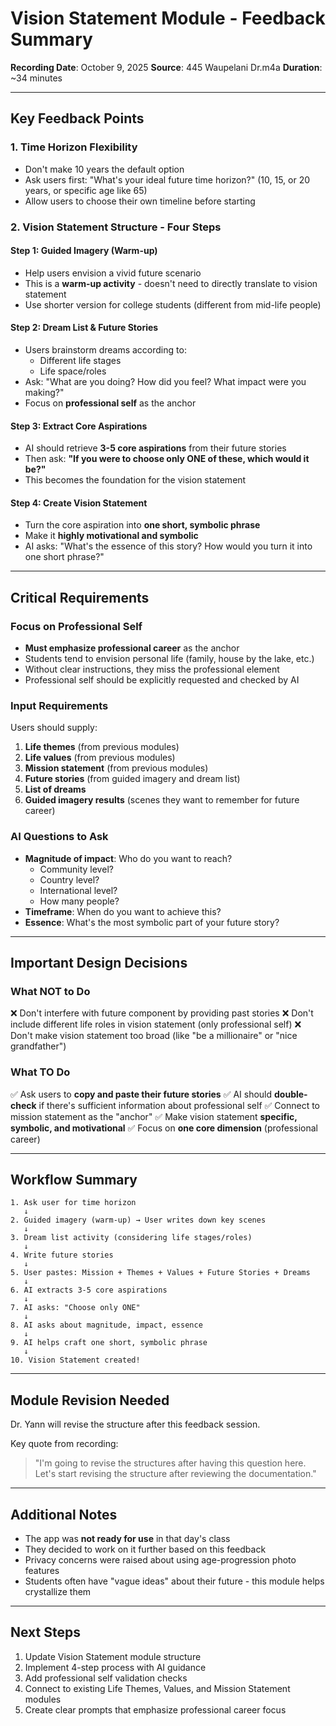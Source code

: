 # Vision Statement Module - Feedback Summary

**Recording Date**: October 9, 2025
**Source**: 445 Waupelani Dr.m4a
**Duration**: ~34 minutes

---

## Key Feedback Points

### 1. **Time Horizon Flexibility**
- Don't make 10 years the default option
- Ask users first: "What's your ideal future time horizon?" (10, 15, or 20 years, or specific age like 65)
- Allow users to choose their own timeline before starting

### 2. **Vision Statement Structure - Four Steps**

#### Step 1: Guided Imagery (Warm-up)
- Help users envision a vivid future scenario
- This is a **warm-up activity** - doesn't need to directly translate to vision statement
- Use shorter version for college students (different from mid-life people)

#### Step 2: Dream List & Future Stories
- Users brainstorm dreams according to:
  - Different life stages
  - Life space/roles
- Ask: "What are you doing? How did you feel? What impact were you making?"
- Focus on **professional self** as the anchor

#### Step 3: Extract Core Aspirations
- AI should retrieve **3-5 core aspirations** from their future stories
- Then ask: **"If you were to choose only ONE of these, which would it be?"**
- This becomes the foundation for the vision statement

#### Step 4: Create Vision Statement
- Turn the core aspiration into **one short, symbolic phrase**
- Make it **highly motivational and symbolic**
- AI asks: "What's the essence of this story? How would you turn it into one short phrase?"

---

## Critical Requirements

### Focus on Professional Self
- **Must emphasize professional career** as the anchor
- Students tend to envision personal life (family, house by the lake, etc.)
- Without clear instructions, they miss the professional element
- Professional self should be explicitly requested and checked by AI

### Input Requirements
Users should supply:
1. **Life themes** (from previous modules)
2. **Life values** (from previous modules)
3. **Mission statement** (from previous modules)
4. **Future stories** (from guided imagery and dream list)
5. **List of dreams**
6. **Guided imagery results** (scenes they want to remember for future career)

### AI Questions to Ask
- **Magnitude of impact**: Who do you want to reach?
  - Community level?
  - Country level?
  - International level?
  - How many people?
- **Timeframe**: When do you want to achieve this?
- **Essence**: What's the most symbolic part of your future story?

---

## Important Design Decisions

### What NOT to Do
❌ Don't interfere with future component by providing past stories
❌ Don't include different life roles in vision statement (only professional self)
❌ Don't make vision statement too broad (like "be a millionaire" or "nice grandfather")

### What TO Do
✅ Ask users to **copy and paste their future stories**
✅ AI should **double-check** if there's sufficient information about professional self
✅ Connect to mission statement as the "anchor"
✅ Make vision statement **specific, symbolic, and motivational**
✅ Focus on **one core dimension** (professional career)

---

## Workflow Summary

```
1. Ask user for time horizon
   ↓
2. Guided imagery (warm-up) → User writes down key scenes
   ↓
3. Dream list activity (considering life stages/roles)
   ↓
4. Write future stories
   ↓
5. User pastes: Mission + Themes + Values + Future Stories + Dreams
   ↓
6. AI extracts 3-5 core aspirations
   ↓
7. AI asks: "Choose only ONE"
   ↓
8. AI asks about magnitude, impact, essence
   ↓
9. AI helps craft one short, symbolic phrase
   ↓
10. Vision Statement created!
```

---

## Module Revision Needed

Dr. Yann will revise the structure after this feedback session.

Key quote from recording:
> "I'm going to revise the structures after having this question here. Let's start revising the structure after reviewing the documentation."

---

## Additional Notes

- The app was **not ready for use** in that day's class
- They decided to work on it further based on this feedback
- Privacy concerns were raised about using age-progression photo features
- Students often have "vague ideas" about their future - this module helps crystallize them

---

## Next Steps

1. Update Vision Statement module structure
2. Implement 4-step process with AI guidance
3. Add professional self validation checks
4. Connect to existing Life Themes, Values, and Mission Statement modules
5. Create clear prompts that emphasize professional career focus
